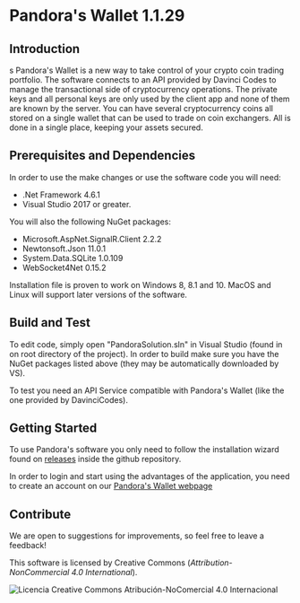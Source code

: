 ﻿Pandora's Wallet 1.1.29
======

## Introduction
s
Pandora's Wallet is a new way to take control of your crypto coin trading portfolio. The software connects to an API provided by Davinci Codes to manage the transactional side of cryptocurrency operations. The private keys and all personal keys are only used by the client app and none of them are known by the server. You can have several cryptocurrency coins all stored on a single wallet that can be used to trade on coin exchangers. All is done in a single place, keeping your assets secured.


## Prerequisites and Dependencies

In order to use the make changes or use the software code you will need:

 - .Net Framework 4.6.1
 - Visual Studio 2017 or greater.

You will also the following NuGet packages:

- Microsoft.AspNet.SignalR.Client 2.2.2
- Newtonsoft.Json 11.0.1
- System.Data.SQLite 1.0.109
- WebSocket4Net 0.15.2

Installation file is proven to work on Windows 8, 8.1 and 10.
MacOS and Linux will support later versions of the software.

## Build and Test

To edit code, simply open "PandoraSolution.sln" in Visual Studio (found in on root directory of the project). In order to build make sure you have the NuGet packages listed above (they may be automatically downloaded by VS).

To test you need an API Service compatible with Pandora's Wallet (like the one provided by DavinciCodes).

## Getting Started

To use Pandora's software you only need to follow the installation wizard found on [releases](https://github.com/DavinciCodes15/PandorasWallet/releases) inside the github repository.

In order to login and start using the advantages of the application, you need to create an account on our [Pandora's Wallet webpage](https://pandoraswallet.com)

## Contribute

We are open to suggestions for improvements, so feel free to leave a feedback!

This software is licensed by Creative Commons (_Attribution-NonCommercial 4.0 International_).

![Licencia Creative Commons Atribución-NoComercial 4.0 Internacional](https://i.creativecommons.org/l/by-nc/4.0/88x31.png)
